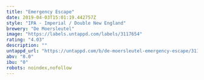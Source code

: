 ```yaml
---
title: "Emergency Escape"
date: 2019-04-03T15:01:19.442757Z
style: "IPA - Imperial / Double New England"
brewery: "De Moersleutel"
image: "https://labels.untappd.com/labels/3117654"
rating: "4.03"
description: ""
untappd_url: "https://untappd.com/b/de-moersleutel-emergency-escape/3117654"
abv: "8.0"
ibu: "0"
robots: noindex,nofollow
---
```

